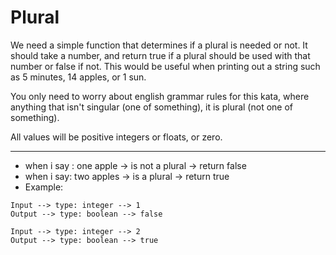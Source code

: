 # Plural
We need a simple function that determines if a plural is needed or not. 
It should take a number, and return true if a plural should be used with that number or false if not. 
This would be useful when printing out a string such as 5 minutes, 14 apples, or 1 sun.

You only need to worry about english grammar rules for this kata, 
where anything that isn't singular (one of something), 
it is plural (not one of something).

All values will be positive integers or floats, or zero.

---

- when i say : one apple -> is not a plural -> return false
- when i say: two apples -> is a plural -> return true
- Example:
 ```
 Input --> type: integer --> 1
 Output --> type: boolean --> false
 
 Input --> type: integer --> 2
 Output --> type: boolean --> true
 ```
